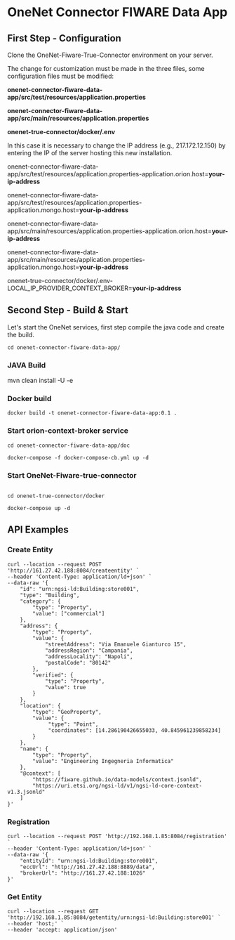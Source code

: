 # OneNet Connector FIWARE Data App

## First Step - Configuration
Clone the OneNet-Fiware-True-Connector environment on your server.

The change for customization must be made in the three files, some configuration files must be modified:

**onenet-connector-fiware-data-app/src/test/resources/application.properties**

**onenet-connector-fiware-data-app/src/main/resources/application.properties**

**onenet-true-connector/docker/.env**


In this case it is necessary to change the IP address (e.g., 217.172.12.150) by entering the IP of the server hosting this new installation.


onenet-connector-fiware-data-app/src/test/resources/application.properties-application.orion.host=**your-ip-address**

onenet-connector-fiware-data-app/src/test/resources/application.properties-application.mongo.host=**your-ip-address**

onenet-connector-fiware-data-app/src/main/resources/application.properties-application.orion.host=**your-ip-address**

onenet-connector-fiware-data-app/src/main/resources/application.properties-application.mongo.host=**your-ip-address**

onenet-true-connector/docker/.env-LOCAL_IP_PROVIDER_CONTEXT_BROKER=**your-ip-address**


## Second Step - Build & Start
Let's start the OneNet services, first step compile the java code and create the build.
```
cd onenet-connector-fiware-data-app/
```

### JAVA Build 

mvn clean install -U -e

### Docker build
```
docker build -t onenet-connector-fiware-data-app:0.1 .

```
### Start orion-context-broker service

```
cd onenet-connector-fiware-data-app/doc

docker-compose -f docker-compose-cb.yml up -d
```

### Start OneNet-Fiware-true-connector
```

cd onenet-true-connector/docker

docker-compose up -d
```

## API Examples

### Create Entity
```
curl --location --request POST 'http://161.27.42.188:8084/createentity' `
--header 'Content-Type: application/ld+json' `
--data-raw '{
    "id": "urn:ngsi-ld:Building:store001",
    "type": "Building",
    "category": {
        "type": "Property",
        "value": ["commercial"]
    },
    "address": {
        "type": "Property",
        "value": {
            "streetAddress": "Via Emanuele Gianturco 15",
            "addressRegion": "Campania",
            "addressLocality": "Napoli",
            "postalCode": "80142"
        },
        "verified": {
            "type": "Property",
            "value": true
        }
    },
    "location": {
        "type": "GeoProperty",
        "value": {
             "type": "Point",
             "coordinates": [14.286190426655033, 40.845961239858234]
        }
    },
    "name": {
        "type": "Property",
        "value": "Engineering Ingegneria Informatica"
    },
    "@context": [
        "https://fiware.github.io/data-models/context.jsonld",
        "https://uri.etsi.org/ngsi-ld/v1/ngsi-ld-core-context-v1.3.jsonld"
    ]
}'
```

### Registration

```
curl --location --request POST 'http://192.168.1.85:8084/registration' `
--header 'Content-Type: application/ld+json' `
--data-raw '{
    "entityId": "urn:ngsi-ld:Building:store001",
    "eccUrl": "http://161.27.42.188:8889/data",
    "brokerUrl": "http://161.27.42.188:1026"
}'
```

### Get Entity

```
curl --location --request GET 'http://192.168.1.85:8084/getentity/urn:ngsi-ld:Building:store001' `
--header 'host;' `
--header 'accept: application/json'
```

